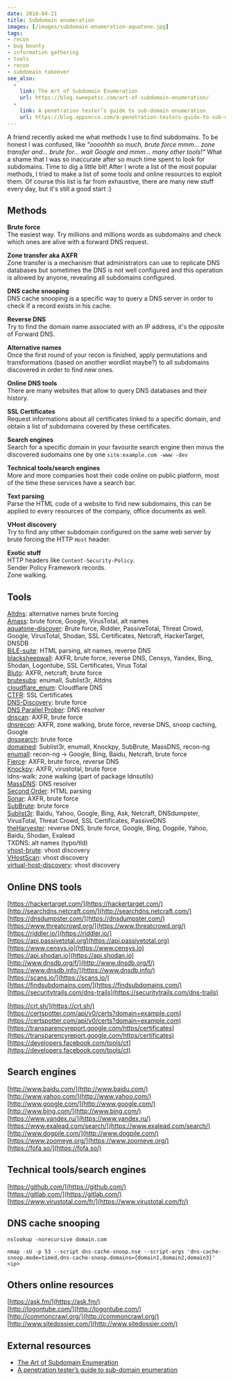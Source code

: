 ```yaml
---
date: 2018-04-21
title: Subdomain enumeration
images: [/images/subdomain-enumeration-aquatone.jpg]
tags:
- recon
- bug bounty
- information gathering
- tools
- recon
- subdomain takeover
see_also:
  -
    link: The Art of Subdomain Enumeration
    url: https://blog.sweepatic.com/art-of-subdomain-enumeration/
  -
    link: A penetration tester’s guide to sub-domain enumeration
    url: https://blog.appsecco.com/a-penetration-testers-guide-to-sub-domain-enumeration-7d842d5570f6
---
```

A friend recently asked me what methods I use to find subdomains.
To be honest I was confused, like *"oooohhh so much, brute force mmm... zone transfer and... brute for... wait Google and mmm... many other tools!"*
What a shame that I was so inaccurate after so much time spent to look for subdomains.
Time to dig a little bit!
After I wrote a list of the most popular methods, I tried to make a list of some tools and online resources to exploit them.
Of course this list is far from exhaustive, there are many new stuff every day, but it's still a good start :)
<!--more-->


## Methods

__Brute force__  
The easiest way. Try millions and millions words as subdomains and check which ones are alive with a forward DNS request.

__Zone transfer aka AXFR__  
Zone transfer is a mechanism that administrators can use to replicate DNS databases but sometimes the DNS is not well configured and this operation is allowed by anyone, revealing all subdomains configured.  

__DNS cache snooping__  
DNS cache snooping is a specific way to query a DNS server in order to check if a record exists in his cache.

__Reverse DNS__  
Try to find the domain name associated with an IP address, it's the opposite of Forward DNS. 

__Alternative names__  
Once the first round of your recon is finished, apply permutations and transformations (based on another wordlist maybe?) to all subdomains discovered in order to find new ones.

__Online DNS tools__  
There are many websites that allow to query DNS databases and their history.

__SSL Certificates__  
Request informations about all certificates linked to a specific domain, and obtain a list of subdomains covered by these certificates.

__Search engines__  
Search for a specific domain in your favourite search engine then minus the discovered sudomains one by one `site:example.com -www -dev`

__Technical tools/search engines__  
More and more companies host their code online on public platform, most of the time these services have a search bar.

__Text parsing__  
Parse the HTML code of a website to find new subdomains, this can be applied to every resources of the company, office documents as well.

__VHost discovery__  
Try to find any other subdomain configured on the same web server by brute forcing the HTTP `Host` header.

__Exotic stuff__  
HTTP headers like `Content-Security-Policy`.  
Sender Policy Framework records.  
Zone walking.  


## Tools

[Altdns](https://github.com/infosec-au/altdns): alternative names brute forcing  
[Amass](https://github.com/caffix/amass): brute force, Google, VirusTotal, alt names  
[aquatone-discover](https://github.com/michenriksen/aquatone): Brute force, Riddler, PassiveTotal, Threat Crowd, Google, VirusTotal, Shodan, SSL Certificates, Netcraft, HackerTarget, DNSDB  
[BiLE-suite](https://github.com/sensepost/BiLE-suite): HTML parsing, alt names, reverse DNS  
[blacksheepwall](https://github.com/tomsteele/blacksheepwall): AXFR, brute force, reverse DNS, Censys, Yandex, Bing, Shodan, Logontube, SSL Certificates, Virus Total  
[Bluto](https://github.com/RandomStorm/Bluto): AXFR, netcraft, brute force  
[brutesubs](https://github.com/anshumanbh/brutesubs): enumall, Sublist3r, Altdns  
[cloudflare_enum](https://github.com/mandatoryprogrammer/cloudflare_enum): Cloudflare DNS  
[CTFR](https://github.com/UnaPibaGeek/ctfr): SSL Certificates  
[DNS-Discovery](https://github.com/m0nad/DNS-Discovery): brute force  
[DNS Parallel Prober](https://github.com/lorenzog/dns-parallel-prober): DNS resolver  
[dnscan](https://github.com/rbsec/dnscan): AXFR, brute force  
[dnsrecon](https://github.com/darkoperator/dnsrecon): AXFR, zone walking, brute force, reverse DNS, snoop caching, Google  
[dnssearch](https://github.com/evilsocket/dnssearch): brute force  
[domained](https://github.com/reconned/domained): Sublist3r, enumall, Knockpy, SubBrute, MassDNS, recon-ng  
[enumall](https://github.com/jhaddix/domain): recon-ng -> Google, Bing, Baidu, Netcraft, brute force  
[Fierce](https://github.com/mschwager/fierce): AXFR, brute force, reverse DNS  
[Knockpy](http://github.com/guelfoweb/knock): AXFR, virustotal, brute force  
ldns-walk: zone walking (part of package ldnsutils)  
[MassDNS](https://github.com/blechschmidt/massdns): DNS resolver  
[Second Order](https://github.com/mhmdiaa/second-order): HTML parsing  
[Sonar](https://github.com/jrozner/sonar): AXFR, brute force  
[SubBrute](https://github.com/TheRook/subbrute): brute force  
[Sublist3r](https://github.com/aboul3la/Sublist3r): Baidu, Yahoo, Google, Bing, Ask, Netcraft, DNSdumpster, VirusTotal, Threat Crowd, SSL Certificates, PassiveDNS  
[theHarvester](https://github.com/laramies/theHarvester): reverse DNS, brute force, Google, Bing, Dogpile, Yahoo, Baidu, Shodan, Exalead  
TXDNS: alt names (typo/tld)  
[vhost-brute](https://github.com/gwen001/vhost-brute): vhost discovery  
[VHostScan](https://github.com/codingo/VHostScan): vhost discovery  
[virtual-host-discovery](https://github.com/jobertabma/virtual-host-discovery): vhost discovery  


## Online DNS tools

[https://hackertarget.com/](https://hackertarget.com/)  
[http://searchdns.netcraft.com/](http://searchdns.netcraft.com/)  
[https://dnsdumpster.com/](https://dnsdumpster.com/)  
[https://www.threatcrowd.org/](https://www.threatcrowd.org/)  
[https://riddler.io/](https://riddler.io/)  
[https://api.passivetotal.org](https://api.passivetotal.org)  
[https://www.censys.io](https://www.censys.io)  
[https://api.shodan.io](https://api.shodan.io)  
[http://www.dnsdb.org/f/](http://www.dnsdb.org/f/)  
[https://www.dnsdb.info/](https://www.dnsdb.info/)  
[https://scans.io/](https://scans.io/)  
[https://findsubdomains.com/](https://findsubdomains.com/)  
[https://securitytrails.com/dns-trails](https://securitytrails.com/dns-trails)  

[https://crt.sh/](https://crt.sh/)  
[https://certspotter.com/api/v0/certs?domain=example.com](https://certspotter.com/api/v0/certs?domain=example.com)  
[https://transparencyreport.google.com/https/certificates](https://transparencyreport.google.com/https/certificates)  
[https://developers.facebook.com/tools/ct](https://developers.facebook.com/tools/ct)  


## Search engines

[http://www.baidu.com/](http://www.baidu.com/)  
[http://www.yahoo.com/](http://www.yahoo.com/)  
[http://www.google.com/](http://www.google.com/)  
[http://www.bing.com/](http://www.bing.com/)  
[https://www.yandex.ru/](https://www.yandex.ru/)  
[https://www.exalead.com/search/](https://www.exalead.com/search/)  
[http://www.dogpile.com/](http://www.dogpile.com/)  
[https://www.zoomeye.org/](https://www.zoomeye.org/)  
[https://fofa.so/](https://fofa.so/)  


## Technical tools/search engines

[https://github.com/](https://github.com/)  
[https://gitlab.com/](https://gitlab.com/)  
[https://www.virustotal.com/fr/](https://www.virustotal.com/fr/)  


## DNS cache snooping

```none
nslookup -norecursive domain.com
```

```none
nmap -sU -p 53 --script dns-cache-snoop.nse --script-args 'dns-cache-snoop.mode=timed,dns-cache-snoop.domains={domain1,domain2,domain3}' <ip>
```


## Others online resources

[https://ask.fm/](https://ask.fm/)  
[http://logontube.com/](http://logontube.com/)  
[http://commoncrawl.org/](http://commoncrawl.org/)  
[http://www.sitedossier.com/](http://www.sitedossier.com/)  


## External resources

- [The Art of Subdomain Enumeration](https://blog.sweepatic.com/art-of-subdomain-enumeration/)
- [A penetration tester’s guide to sub-domain enumeration](https://blog.appsecco.com/a-penetration-testers-guide-to-sub-domain-enumeration-7d842d5570f6)
